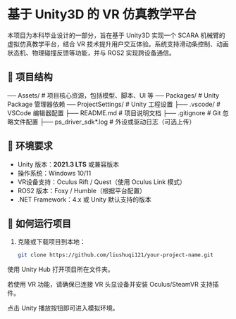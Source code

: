 # 基于 Unity3D 的 VR 仿真教学平台

本项目为本科毕业设计的一部分，旨在基于 Unity3D 实现一个 SCARA 机械臂的虚拟仿真教学平台，结合 VR 技术提升用户交互体验。系统支持滑动条控制、动画状态机、物理碰撞反馈等功能，并与 ROS2 实现跨设备通信。

## 📁 项目结构

── Assets/ # 项目核心资源，包括模型、脚本、UI 等
── Packages/ # Unity Package 管理器依赖
── ProjectSettings/ # Unity 工程设置
├── .vscode/ # VSCode 编辑器配置
├── README.md # 项目说明文档
├── .gitignore # Git 忽略文件配置
├── ps_driver_sdk*.log # 外设或驱动日志（可选上传）

## 🔧 环境要求

- Unity 版本：**2021.3 LTS** 或兼容版本
- 操作系统：Windows 10/11
- VR设备支持：Oculus Rift / Quest（使用 Oculus Link 模式）
- ROS2 版本：Foxy / Humble（根据平台配置）
- .NET Framework：4.x 或 Unity 默认支持的版本

## 🚀 如何运行项目

1. 克隆或下载项目到本地：

   ```bash
   git clone https://github.com/liushuqi121/your-project-name.git
使用 Unity Hub 打开项目所在文件夹。

若使用 VR 功能，请确保已连接 VR 头显设备并安装 Oculus/SteamVR 支持插件。

点击 Unity 播放按钮即可进入模拟环境。  
